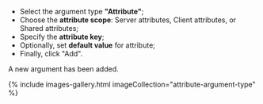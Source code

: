 - Select the argument type **"Attribute"**;
- Choose the **attribute scope**: Server attributes, Client attributes, or Shared attributes;
- Specify the **attribute key**;
- Optionally, set **default value** for attribute;
- Finally, click "Add".

A new argument has been added.

{% include images-gallery.html imageCollection="attribute-argument-type" %}
